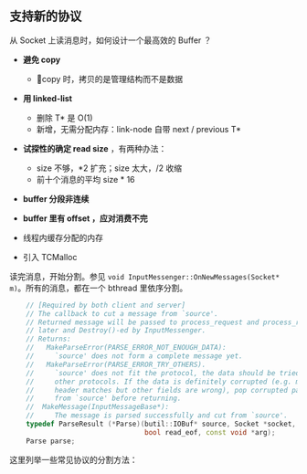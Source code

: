 支持新的协议
---

从 Socket 上读消息时，如何设计一个最高效的 Buffer ？

* **避免 copy**
  - copy 时，拷贝的是管理结构而不是数据

* **用 linked-list**
  - 删除 T* 是 O(1)
  - 新增，无需分配内存：link-node 自带 next / previous T*

* **试探性的确定 read size** ，有两种办法：
  - size 不够，*2 扩充；size 太大，/2 收缩
  - 前十个消息的平均 size * 16

* **buffer 分段非连续**
* **buffer 里有 offset ，应对消费不完**
* 线程内缓存分配的内存
* 引入 TCMalloc

读完消息，开始分割。参见 `void InputMessenger::OnNewMessages(Socket* m)`。所有的消息，都在一个 bthread 里依序分割。

```c++
    // [Required by both client and server]
    // The callback to cut a message from `source'.
    // Returned message will be passed to process_request and process_response
    // later and Destroy()-ed by InputMessenger.
    // Returns:
    //   MakeParseError(PARSE_ERROR_NOT_ENOUGH_DATA):
    //     `source' does not form a complete message yet.
    //   MakeParseError(PARSE_ERROR_TRY_OTHERS).
    //     `source' does not fit the protocol, the data should be tried by
    //     other protocols. If the data is definitely corrupted (e.g. magic 
    //     header matches but other fields are wrong), pop corrupted part
    //     from `source' before returning.
    //  MakeMessage(InputMessageBase*):
    //     The message is parsed successfully and cut from `source'.
    typedef ParseResult (*Parse)(butil::IOBuf* source, Socket *socket,
                                 bool read_eof, const void *arg);
    Parse parse;
```

这里列举一些常见协议的分割方法：
